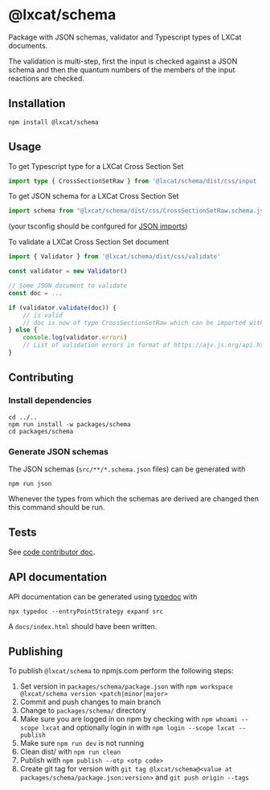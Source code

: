 <!--
SPDX-FileCopyrightText: LXCat team

SPDX-License-Identifier: Apache-2.0
-->

# @lxcat/schema

Package with JSON schemas, validator and Typescript types of LXCat documents.

The validation is multi-step, first the input is checked against a JSON schema and then the quantum numbers of the members of the input reactions are checked.

## Installation

```shell
npm install @lxcat/schema
```

## Usage

To get Typescript type for a LXCat Cross Section Set

```ts
import type { CrossSectionSetRaw } from '@lxcat/schema/dist/css/input
```

To get JSON schema for a LXCat Cross Section Set

```js
import schema from "@lxcat/schema/dist/css/CrossSectionSetRaw.schema.json";
```

(your tsconfig should be confgured for [JSON imports](https://www.typescriptlang.org/tsconfig#resolveJsonModule))

To validate a LXCat Cross Section Set document

```js
import { Validator } from '@lxcat/schema/dist/css/validate'

const validator = new Validator()

// Some JSON document to validate
const doc = ...

if (validator.validate(doc)) {
    // is valid
    // doc is now of type CrossSectionSetRaw which can be imported with
} else {
    console.log(validator.errors)
    // List of validation errors in format of https://ajv.js.org/api.html#validation-errors
}
```

## Contributing

### Install dependencies

```shell
cd ../..
npm run install -w packages/schema
cd packages/schema
```

### Generate JSON schemas

The JSON schemas (`src/**/*.schema.json` files) can be generated with

```shell
npm run json
```

Whenever the types from which the schemas are derived are changed then this command should be run.

## Tests

See [code contributor doc](../docs/code-contributor#unit-tests).

## API documentation

API documentation can be generated using [typedoc](https://typedoc.org/) with

```shell
npx typedoc --entryPointStrategy expand src
```

A `docs/index.html` should have been written.

<!--
TODO put API documentation on GitLab pages
-->

## Publishing

To publish `@lxcat/schema` to npmjs.com perform the following steps:

1. Set version in `packages/schema/package.json` with `npm workspace @lxcat/schema version <patch|minor|major>`
2. Commit and push changes to main branch
3. Change to `packages/schema/` directory
4. Make sure you are logged in on npm by checking with `npm whoami --scope lxcat` and optionally login in with `npm login --scope lxcat --publish`
5. Make sure `npm run dev` is not running
6. Clean dist/ with `npm run clean`
7. Publish with `npm publish --otp <otp code>`
8. Create git tag for version with `git tag @lxcat/schema@<value at packages/schema/package.json:version>` and `git push origin --tags`
